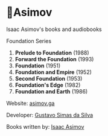 # 🤖Asimov

Isaac Asimov's books and audiobooks

Foundation Series

1. **Prelude to Foundation** (1988)
2. **Forward the Foundation** (1993)
3. **Foundation** (1951)
4. **Foundation and Empire** (1952)
5. **Second Foundation** (1953)
6. **Foundation's Edge** (1982)
7. **Foundation and Earth** (1986)


Website: [asimov.ga](http://asimov.ga)

Developer: [Gustavo Simas da Silva](gsimas.github.io)

Books written by: [Isaac Asimov](https://en.wikipedia.org/wiki/Isaac_Asimov)

